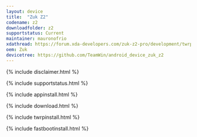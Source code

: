 ```yaml
---
layout: device
title:  "Zuk Z2"
codename: z2
downloadfolder: z2
supportstatus: Current
maintainer: mauronofrio
xdathread: https://forum.xda-developers.com/zuk-z2-pro/development/twrp-twrp-3-0-3-0-teamwin-recovery-t3529601
oem: Zuk
devicetree: https://github.com/TeamWin/android_device_zuk_z2
---
```


{% include disclaimer.html %}

{% include supportstatus.html %}

{% include appinstall.html %}

{% include download.html %}

{% include twrpinstall.html %}

{% include fastbootinstall.html %}
